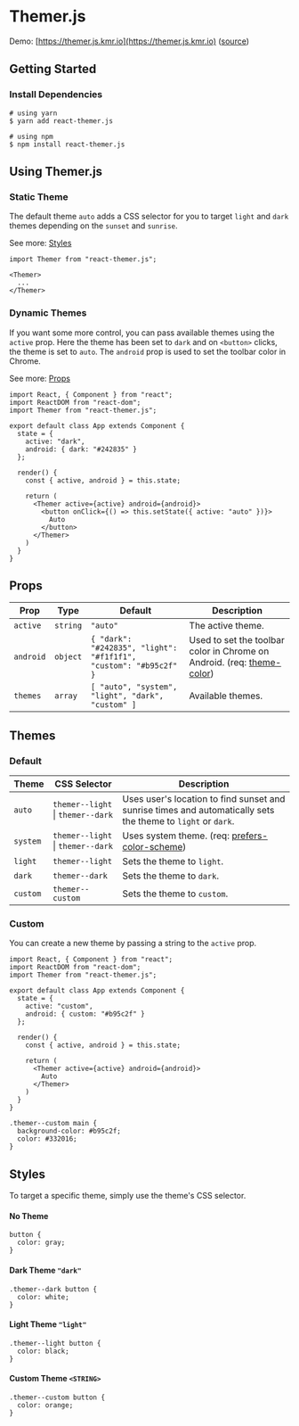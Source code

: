 # Themer.js

Demo: [https://themer.js.kmr.io](https://themer.js.kmr.io) ([source](https://github.com/krestaino/themer.js))

## Getting Started

### Install Dependencies

```
# using yarn
$ yarn add react-themer.js

# using npm
$ npm install react-themer.js
```

## Using Themer.js

### Static Theme

The default theme `auto` adds a CSS selector for you to target `light` and `dark` themes depending on the `sunset` and `sunrise`.

See more: [Styles](#styles)

```
import Themer from "react-themer.js";

<Themer>
  ...
</Themer>
```

### Dynamic Themes

If you want some more control, you can pass available themes using the `active` prop.
Here the theme has been set to `dark` and on `<button>` clicks, the theme is set to `auto`. The `android` prop is used to set the toolbar color in Chrome.

See more: [Props](#props)

```
import React, { Component } from "react";
import ReactDOM from "react-dom";
import Themer from "react-themer.js";

export default class App extends Component {
  state = {
    active: "dark",
    android: { dark: "#242835" }
  };

  render() {
    const { active, android } = this.state;

    return (
      <Themer active={active} android={android}>
        <button onClick={() => this.setState({ active: "auto" })}>
          Auto
        </button>
      </Themer>
    )
  }
}
```

## <a name="props"></a>Props

| Prop      | Type     | Default                                                          | Description                                                                                                          |
| --------- | -------- | ---------------------------------------------------------------- | -------------------------------------------------------------------------------------------------------------------- |
| `active`  | `string` | `"auto"`                                                         | The active theme.                                                                                                    |
| `android` | `object` | `{ "dark": "#242835", "light": "#f1f1f1", "custom": "#b95c2f" }` | Used to set the toolbar color in Chrome on Android. (req: [theme-color](https://caniuse.com/#feat=meta-theme-color)) |
| `themes`  | `array`  | `[ "auto", "system", "light", "dark", "custom" ]`                | Available themes.                                                                                                    |

## Themes

### Default

| Theme    | CSS Selector                      | Description                                                                                                  |
| -------- | --------------------------------- | ------------------------------------------------------------------------------------------------------------ |
| `auto`   | `themer--light` \| `themer--dark` | Uses user's location to find sunset and sunrise times and automatically sets the theme to `light` or `dark`. |
| `system` | `themer--light` \| `themer--dark` | Uses system theme. (req: [prefers-color-scheme](https://caniuse.com/#search=prefers-color-scheme))           |
| `light`  | `themer--light`                   | Sets the theme to `light`.                                                                                   |
| `dark`   | `themer--dark`                    | Sets the theme to `dark`.                                                                                    |
| `custom` | `themer--custom`                  | Sets the theme to `custom`.                                                                                  |

### Custom

You can create a new theme by passing a string to the `active` prop.

```
import React, { Component } from "react";
import ReactDOM from "react-dom";
import Themer from "react-themer.js";

export default class App extends Component {
  state = {
    active: "custom",
    android: { custom: "#b95c2f" }
  };

  render() {
    const { active, android } = this.state;

    return (
      <Themer active={active} android={android}>
        Auto
      </Themer>
    )
  }
}
```

```
.themer--custom main {
  background-color: #b95c2f;
  color: #332016;
}
```

## <a name="styles">Styles</a>

To target a specific theme, simply use the theme's CSS selector.

#### No Theme

```
button {
  color: gray;
}
```

#### Dark Theme `"dark"`

```
.themer--dark button {
  color: white;
}
```

#### Light Theme `"light"`

```
.themer--light button {
  color: black;
}
```

#### Custom Theme `<STRING>`

```
.themer--custom button {
  color: orange;
}
```
